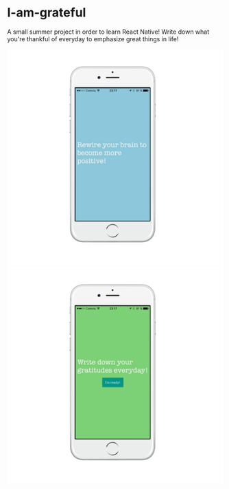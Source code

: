 # I-am-grateful

A small summer project in order to learn React Native! Write down what you're thankful of everyday to emphasize great things in life!

![](./images/welcome1.png) ![](./images/welcome2.png)

